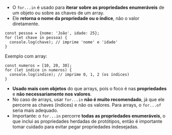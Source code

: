 
- O `for...in` é usado para **iterar sobre as propriedades enumeráveis** de um objeto ou sobre as chaves de um array.
- Ele **retorna o nome da propriedade ou o índice**, não o valor diretamente.

```
const pessoa = {nome: 'João', idade: 25};
for (let chave in pessoa) {
  console.log(chave); // imprime 'nome' e 'idade'
}
```

Exemplo com array:

```
const numeros = [10, 20, 30];
for (let indice in numeros) {
  console.log(indice); // imprime 0, 1, 2 (os índices)
}
```

- **Usado mais com objetos** do que arrays, pois o foco é nas **propriedades** e **não necessariamente nos valores**.
- No caso de arrays, usar `for...in` **não é muito recomendado**, já que ele percorre as chaves (índices) e não os valores. Para arrays, o `for...of` seria mais adequado.
- Importante: o `for...in` percorre **todas as propriedades enumeráveis**, o que inclui as propriedades herdadas de protótipos, então é importante tomar cuidado para evitar pegar propriedades indesejadas.
